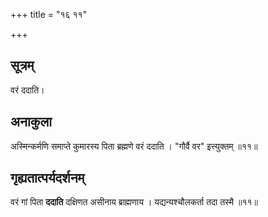 +++
title = "१६ ११"

+++
## सूत्रम्
वरं ददाति।

## अनाकुला
अस्मिन्कर्मणि समाप्ते कुमारस्य पिता ब्रह्मणे वरं ददाति ।
"गौर्वै वर" इत्त्युक्तम् ॥११॥

## गृह्यतात्पर्यदर्शनम्
वरं गां पिता **ददाति** दक्षिणत असीनाय ब्राह्मणाय ।
यद्यन्यश्चौलकर्ता तदा तस्मै ॥११॥
